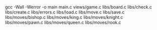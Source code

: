 gcc -Wall -Werror -o main  main.c views/game.c libs/board.c libs/check.c libs/create.c libs/errors.c libs/load.c libs/move.c libs/save.c libs/moves/bishop.c libs/moves/king.c libs/moves/knight.c libs/moves/pawn.c libs/moves/queen.c libs/moves/rook.c